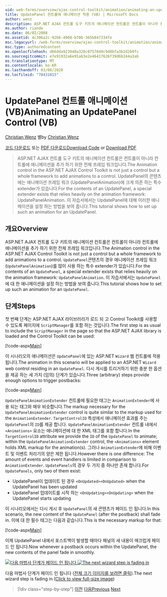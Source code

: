 ```yaml
---
uid: web-forms/overview/ajax-control-toolkit/animation/animating-an-updatepanel-control-vb
title: UpdatePanel 컨트롤에 애니메이션 적용 (VB) | Microsoft Docs
author: wenz
description: ASP.NET AJAX 컨트롤 도구 키트의 애니메이션 컨트롤은 컨트롤이 아니라 컨트롤에 애니메이션을 추가 하기 위한 전체 프레임 워크입니다. 의 내용에 대 한
ms.author: riande
ms.date: 06/02/2008
ms.assetid: 4c306a2c-92b6-4904-b70b-365b847334fe
msc.legacyurl: /web-forms/overview/ajax-control-toolkit/animation/animating-an-updatepanel-control-vb
msc.type: authoredcontent
ms.openlocfilehash: d66dda923940a328c0757049c9d8bfa3b2d2b9fc
ms.sourcegitcommit: e7e91932a6e91a63e2e46417626f39d6b244a3ab
ms.translationtype: MT
ms.contentlocale: ko-KR
ms.lasthandoff: 03/06/2020
ms.locfileid: "78431015"
---
```

# <a name="animating-an-updatepanel-control-vb"></a><span data-ttu-id="390b7-104">UpdatePanel 컨트롤 애니메이션(VB)</span><span class="sxs-lookup"><span data-stu-id="390b7-104">Animating an UpdatePanel Control (VB)</span></span>

<span data-ttu-id="390b7-105">[Christian Wenz](https://github.com/wenz) 별</span><span class="sxs-lookup"><span data-stu-id="390b7-105">by [Christian Wenz](https://github.com/wenz)</span></span>

<span data-ttu-id="390b7-106">[코드 다운로드](https://download.microsoft.com/download/9/3/f/93f8daea-bebd-4821-833b-95205389c7d0/UpdatePanelAnimation1.vb.zip) 또는 [PDF 다운로드](https://download.microsoft.com/download/b/6/a/b6ae89ee-df69-4c87-9bfb-ad1eb2b23373/updatepanelanimation1VB.pdf)</span><span class="sxs-lookup"><span data-stu-id="390b7-106">[Download Code](https://download.microsoft.com/download/9/3/f/93f8daea-bebd-4821-833b-95205389c7d0/UpdatePanelAnimation1.vb.zip) or [Download PDF](https://download.microsoft.com/download/b/6/a/b6ae89ee-df69-4c87-9bfb-ad1eb2b23373/updatepanelanimation1VB.pdf)</span></span>

> <span data-ttu-id="390b7-107">ASP.NET AJAX 컨트롤 도구 키트의 애니메이션 컨트롤은 컨트롤이 아니라 컨트롤에 애니메이션을 추가 하기 위한 전체 프레임 워크입니다.</span><span class="sxs-lookup"><span data-stu-id="390b7-107">The Animation control in the ASP.NET AJAX Control Toolkit is not just a control but a whole framework to add animations to a control.</span></span> <span data-ttu-id="390b7-108">UpdatePanel의 콘텐츠에는 애니메이션 프레임 워크 (UpdatePanelAnimation)에 크게 의존 하는 특수 extender가 있습니다.</span><span class="sxs-lookup"><span data-stu-id="390b7-108">For the contents of an UpdatePanel, a special extender exists that relies heavily on the animation framework: UpdatePanelAnimation.</span></span> <span data-ttu-id="390b7-109">이 자습서에서는 UpdatePanel에 대해 이러한 애니메이션을 설정 하는 방법을 보여 줍니다.</span><span class="sxs-lookup"><span data-stu-id="390b7-109">This tutorial shows how to set up such an animation for an UpdatePanel.</span></span>

## <a name="overview"></a><span data-ttu-id="390b7-110">개요</span><span class="sxs-lookup"><span data-stu-id="390b7-110">Overview</span></span>

<span data-ttu-id="390b7-111">ASP.NET AJAX 컨트롤 도구 키트의 애니메이션 컨트롤은 컨트롤이 아니라 컨트롤에 애니메이션을 추가 하기 위한 전체 프레임 워크입니다.</span><span class="sxs-lookup"><span data-stu-id="390b7-111">The Animation control in the ASP.NET AJAX Control Toolkit is not just a control but a whole framework to add animations to a control.</span></span> <span data-ttu-id="390b7-112">`UpdatePanel`콘텐츠의 경우 애니메이션 프레임 워크 (`UpdatePanelAnimation`)를 많이 사용 하는 특수 extender가 있습니다.</span><span class="sxs-lookup"><span data-stu-id="390b7-112">For the contents of an `UpdatePanel`, a special extender exists that relies heavily on the animation framework: `UpdatePanelAnimation`.</span></span> <span data-ttu-id="390b7-113">이 자습서에서는 `UpdatePanel`에 대 한 애니메이션을 설정 하는 방법을 보여 줍니다.</span><span class="sxs-lookup"><span data-stu-id="390b7-113">This tutorial shows how to set up such an animation for an `UpdatePanel`.</span></span>

## <a name="steps"></a><span data-ttu-id="390b7-114">단계</span><span class="sxs-lookup"><span data-stu-id="390b7-114">Steps</span></span>

<span data-ttu-id="390b7-115">첫 번째 단계는 ASP.NET AJAX 라이브러리가 로드 되 고 Control Toolkit를 사용할 수 있도록 페이지에 `ScriptManager`를 포함 하는 것입니다.</span><span class="sxs-lookup"><span data-stu-id="390b7-115">The first step is as usual to include the `ScriptManager` in the page so that the ASP.NET AJAX library is loaded and the Control Toolkit can be used:</span></span>

[!code-aspx[Main](animating-an-updatepanel-control-vb/samples/sample1.aspx)]

<span data-ttu-id="390b7-116">이 시나리오의 애니메이션은 `UpdatePanel`에 있는 ASP.NET `Wizard` 웹 컨트롤에 적용 됩니다.</span><span class="sxs-lookup"><span data-stu-id="390b7-116">The animation in this scenario will be applied to an ASP.NET `Wizard` web control residing in an `UpdatePanel`.</span></span> <span data-ttu-id="390b7-117">다시 게시를 트리거하기 위한 충분 한 옵션을 제공 하는 세 가지 (임의) 단계가 있습니다.</span><span class="sxs-lookup"><span data-stu-id="390b7-117">Three (arbitrary) steps provide enough options to trigger postbacks:</span></span>

[!code-aspx[Main](animating-an-updatepanel-control-vb/samples/sample2.aspx)]

<span data-ttu-id="390b7-118">`UpdatePanelAnimationExtender` 컨트롤에 필요한 태그는 `AnimationExtender`에 사용 되는 태그와 매우 비슷합니다.</span><span class="sxs-lookup"><span data-stu-id="390b7-118">The markup necessary for the `UpdatePanelAnimationExtender` control is quite similar to the markup used for the `AnimationExtender`.</span></span> <span data-ttu-id="390b7-119">`TargetControlID` 특성에서 애니메이션 효과를 주는 `UpdatePanel`의 `ID`를 제공 합니다. `UpdatePanelAnimationExtender` 컨트롤 내에서 `<Animations>` 요소는 애니메이션에 대 한 XML 태그를 포함 합니다.</span><span class="sxs-lookup"><span data-stu-id="390b7-119">In the `TargetControlID` attribute we provide the `ID` of the `UpdatePanel` to animate; within the `UpdatePanelAnimationExtender` control, the `<Animations>` element holds XML markup for the animation(s).</span></span> <span data-ttu-id="390b7-120">그러나 `AnimationExtender`에 비해 이벤트 및 이벤트 처리기의 양은 제한 됩니다.</span><span class="sxs-lookup"><span data-stu-id="390b7-120">However there is one difference: The amount of events and event handlers is limited in comparison to `AnimationExtender`.</span></span> <span data-ttu-id="390b7-121">`UpdatePanels`의 경우 두 가지 중 하나만 존재 합니다.</span><span class="sxs-lookup"><span data-stu-id="390b7-121">For `UpdatePanels`, only two of them exist:</span></span>

- <span data-ttu-id="390b7-122">UpdatePanel이 업데이트 된 경우 `<OnUpdated>`</span><span class="sxs-lookup"><span data-stu-id="390b7-122">`<OnUpdated>` when the UpdatePanel has been updated</span></span>
- <span data-ttu-id="390b7-123">UpdatePanel 업데이트를 시작 하는 `<OnUpdating>`</span><span class="sxs-lookup"><span data-stu-id="390b7-123">`<OnUpdating>` when the UpdatePanel starts updating</span></span>

<span data-ttu-id="390b7-124">이 시나리오에서는 다시 게시 후 `UpdatePanel`의 새 콘텐츠가 페이드 인 됩니다.</span><span class="sxs-lookup"><span data-stu-id="390b7-124">In this scenario, the new content of the `UpdatePanel` (after the postback) shall fade in.</span></span> <span data-ttu-id="390b7-125">이에 대 한 필수 태그는 다음과 같습니다.</span><span class="sxs-lookup"><span data-stu-id="390b7-125">This is the necessary markup for that:</span></span>

[!code-aspx[Main](animating-an-updatepanel-control-vb/samples/sample3.aspx)]

<span data-ttu-id="390b7-126">이제 UpdatePanel 내에서 포스트백이 발생할 때마다 패널의 새 내용이 매끄럽게 페이드 인 됩니다.</span><span class="sxs-lookup"><span data-stu-id="390b7-126">Now whenever a postback occurs within the UpdatePanel, the new contents of the panel fade in smoothly.</span></span>

<span data-ttu-id="390b7-127">[![다음 마법사 단계가 페이드 인 됩니다.](animating-an-updatepanel-control-vb/_static/image2.png)](animating-an-updatepanel-control-vb/_static/image1.png)</span><span class="sxs-lookup"><span data-stu-id="390b7-127">[![The next wizard step is fading in](animating-an-updatepanel-control-vb/_static/image2.png)](animating-an-updatepanel-control-vb/_static/image1.png)</span></span>

<span data-ttu-id="390b7-128">다음 마법사 단계가 페이드 인 됩니다 ([전체 크기 이미지를 보려면 클릭](animating-an-updatepanel-control-vb/_static/image3.png)).</span><span class="sxs-lookup"><span data-stu-id="390b7-128">The next wizard step is fading in ([Click to view full-size image](animating-an-updatepanel-control-vb/_static/image3.png))</span></span>

> [!div class="step-by-step"]
> <span data-ttu-id="390b7-129">[이전](changing-an-animation-using-client-side-code-vb.md)
> [다음](dynamically-controlling-updatepanel-animations-vb.md)</span><span class="sxs-lookup"><span data-stu-id="390b7-129">[Previous](changing-an-animation-using-client-side-code-vb.md)
[Next](dynamically-controlling-updatepanel-animations-vb.md)</span></span>
